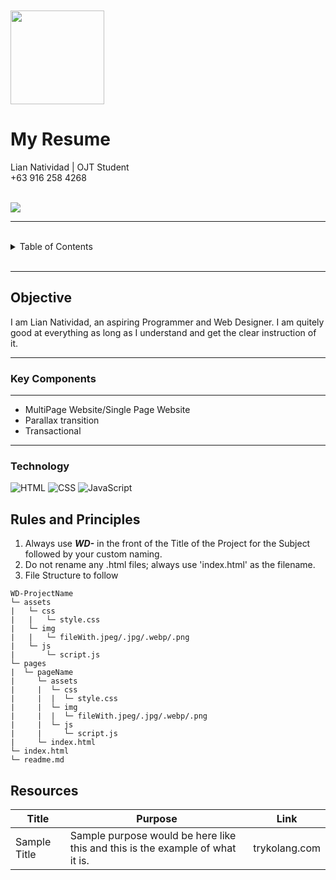 <a name="readme-top">

<br/>

<br />
<div align="left">
  <a href="https://github.com/NocLi21/">
  <!-- TODO: If you want to add logo or banner you can add it here -->
    <img src="https://scontent.fmnl4-7.fna.fbcdn.net/v/t1.15752-9/438312516_765943155599224_1567872312136204559_n.jpg?_nc_cat=104&ccb=1-7&_nc_sid=5f2048&_nc_ohc=clxPoire1p4Q7kNvgFH0Ff2&_nc_ht=scontent.fmnl4-7.fna&oh=03_Q7cD1QFnhgO7RePI0hr4pXmtBs5OCAjOtMg_ORIFrNkcpPykcQ&oe=66796593" width="150px" height="150px">
  </a>
<!-- TODO: Change Title to the name of the title of your Project -->
  <h1 align="left">My Resume</h1>
</div>
<!-- TODO: Make a short description -->
<div align="left">
  Lian Natividad | OJT Student
  <br />
  +63 916 258 4268
</div>

<br />

<!-- TODO: Change the zyx-0314 into your github username  -->
<!-- TODO: Change the WD-Template-Project into the same name of your folder -->
![](https://visit-counter.vercel.app/counter.png?page=NocLi21/WD-S2-Resume)

---

<br />


<!-- TODO: If you want to add more layers for your readme -->
<details>
  <summary>Table of Contents</summary>
  <ol>
    <li>
      <a href="#objective">Objective</a>
      <ol>
        <li>
          <a href="#educational-background">Educational Background</a>
        </li>
        <li>
          <a href="#technology">Technology</a>
        </li>
      </ol>
    </li>
    <li>
      <a href="#rules-and-principles">Rules and Principles</a>
    </li>
    <li>
      <a href="#resources">Resources</a>
    </li>
  </ol>
</details>

<br />

---

## Objective

<!-- TODO: To be changed -->
<!-- The following are just sample -->
I am Lian Natividad, an aspiring Programmer and Web Designer. I am quitely good at everything as long as I understand and get the clear instruction of it.

---

### Key Components

---
<!-- TODO: List of Key Components -->
<!-- The following are just sample -->
- MultiPage Website/Single Page Website
- Parallax transition
- Transactional

---

### Technology
<!-- TODO: List of Technology Used -->
![HTML](https://img.shields.io/badge/HTML-E34F26?style=for-the-badge&logo=html5&logoColor=white)
![CSS](https://img.shields.io/badge/CSS-1572B6?style=for-the-badge&logo=css3&logoColor=white)
![JavaScript](https://img.shields.io/badge/JavaScript-F7DF1E?style=for-the-badge&logo=javascript&logoColor=white)

## Rules and Principles
1. Always use ***WD-*** in the front of the Title of the Project for the Subject followed by your custom naming.
2. Do not rename any .html files; always use 'index.html' as the filename.
3. File Structure to follow

```
WD-ProjectName
└─ assets
|   └─ css
|   |   └─ style.css
|   └─ img
|   |   └─ fileWith.jpeg/.jpg/.webp/.png
|   └─ js
|       └─ script.js
└─ pages
|  └─ pageName
|     └─ assets
|     |  └─ css
|     |  |  └─ style.css
|     |  └─ img
|     |  |  └─ fileWith.jpeg/.jpg/.webp/.png
|     |  └─ js
|     |     └─ script.js
|     └─ index.html
└─ index.html
└─ readme.md
```

## Resources

<!-- TODO: Add References -->
| Title | Purpose | Link |
|-|-|-|
| Sample Title | Sample purpose would be here like this and this is the example of what it is. | trykolang.com |
